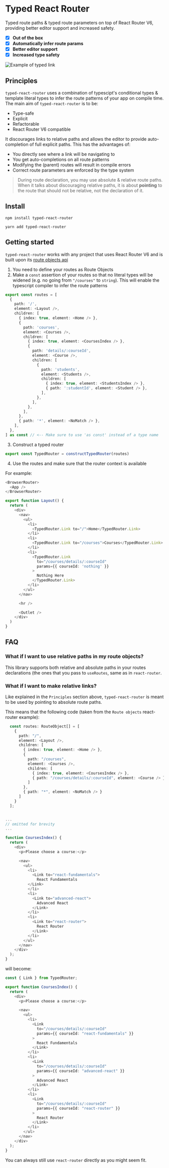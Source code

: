# Typed React Router

Typed route paths & typed route parameters on top of React Router V6, providing better editor support and increased safety.

- [x] **Out of the box**
- [x] **Automatically infer route params**
- [x] **Better editor support**
- [x] **Increased type safety**

![Example of typed link](./react-router-link.gif)

## Principles
`typed-react-router` uses a combination of typescipt's conditional types & template literal types to infer the route patterns of your app on compile time.
The main aim of `typed-react-router` is to be:
- Type-safe
- Explicit
- Refactorable
- React Router V6 compatible

It discourages links to relative paths and allows the editor to provide auto-completion of full explicit paths. This has the advantages of:
- You directly see where a link will be navigating to
- You get auto-completions on all route patterns
- Modifying the (parent) routes will result in compile errors
- Correct route parameters are enforced by the type system

> During route declaration, you may use absolute & relative route paths. When it talks about discouraging relative paths, it is about **pointing** to the route that should not be relative, not the declaration of it.

## Install

`npm install typed-react-router`

`yarn add typed-react-router`



## Getting started

`typed-react-router` works with any project that uses React Router V6 and is built upon its [route objects api](https://reactrouter.com/docs/en/v6/examples/route-objects)

1. You need to define your routes as Route Objects
2. Make a `const` assertion of your routes so that no literal types will be widened (e.g. no going from `"/courses"` to `string`). This will enable the typescript compiler to infer the route patterns

```typescript
export const routes = [
  {
    path: '/',
    element: <Layout />,
    children: [
      { index: true, element: <Home /> },
      {
        path: 'courses',
        element: <Courses />,
        children: [
          { index: true, element: <CoursesIndex /> },
          {
            path: 'details/:courseId',
            element: <Course />,
            children: [
              {
                path: 'students',
                element: <Students />,
                children: [
                  { index: true, element: <StudentsIndex /> },
                  { path: ':studentId', element: <Student /> },
                ],
              },
            ],
          },
        ],
      },
      { path: '*', element: <NoMatch /> },
    ],
  },
] as const // <-- Make sure to use 'as const' instead of a type name
```

3. Construct a typed router

```typescript
export const TypedRouter = constructTypedRouter(routes)
```

4. Use the routes and make sure that the router context is available

For example:

```typescript
<BrowserRouter>
  <App />
</BrowserRouter>
```

```typescript
export function Layout() {
  return (
    <div>
      <nav>
        <ul>
          <li>
            <TypedRouter.Link to="/">Home</TypedRouter.Link>
          </li>
          <li>
            <TypedRouter.Link to="/courses">Courses</TypedRouter.Link>
          </li>
          <li>
            <TypedRouter.Link
              to="/courses/details/:courseId"
              params={{ courseId: 'nothing' }}
            >
              Nothing Here
            </TypedRouter.Link>
          </li>
        </ul>
      </nav>

      <hr />

      <Outlet />
    </div>
  )
}
```

## FAQ


### What if I want to use relative paths in my route objects?
This library supports both relative and absolute paths in your routes declarations (the ones that you pass to `useRoutes`, same as in `react-router`.

### What if I want to make relative links?
Like explained in the `Principles` section above, `typed-react-router` is meant to be used by pointing to absolute route paths.

This means that the following code (taken from the `Route objects` react-router example):
```typescript
  const routes: RouteObject[] = [
    {
      path: "/",
      element: <Layout />,
      children: [
        { index: true, element: <Home /> },
        {
          path: "/courses",
          element: <Courses />,
          children: [
            { index: true, element: <CoursesIndex /> },
            { path: "/courses/details/:courseId", element: <Course /> }
          ]
        },
        { path: "*", element: <NoMatch /> }
      ]
    }
  ];


...
// omitted for brevity
...

function CoursesIndex() {
  return (
    <div>
      <p>Please choose a course:</p>

      <nav>
        <ul>
          <li>
            <Link to="react-fundamentals">
              React Fundamentals
          </Link>
          </li>
          <li>
            <Link to="advanced-react">
              Advanced React
            </Link>
          </li>
          <li>
            <Link to="react-router">
              React Router
            </Link>
          </li>
        </ul>
      </nav>
    </div>
  );
}

```

will become:

```typescript
const { Link } from TypedRouter;

export function CoursesIndex() {
  return (
    <div>
      <p>Please choose a course:</p>

      <nav>
        <ul>
          <li>
            <Link
              to="/courses/details/:courseId"
              params={{ courseId: "react-fundamentals" }}
            >
              React Fundamentals
            </Link>
          </li>
          <li>
            <Link
              to="/courses/details/:courseId"
              params={{ courseId: "advanced-react" }}
            >
              Advanced React
            </Link>
          </li>
          <li>
            <Link
              to="/courses/details/:courseId"
              params={{ courseId: "react-router" }}
            >
              React Router
            </Link>
          </li>
        </ul>
      </nav>
    </div>
  );
}
```
You can always still use `react-router` directly as you might seem fit.
